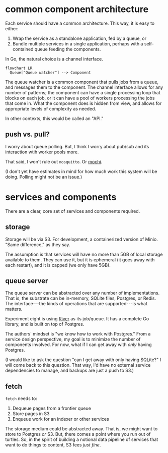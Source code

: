 
# common component architecture

Each service should have a common architecture. This way, it is easy to either:

1. Wrap the service as a standalone application, fed by a queue, or 
2. Bundle multiple services in a single application, perhaps with a self-contained queue feeding the components.

In Go, the natural choice is a channel interface.

```mermaid
flowchart LR
  Queue["Queue watcher"] --> Component
```

The queue watcher is a common component that pulls jobs from a queue, and messages them to the component. The channel interface allows for any number of patterns; the component can have a single processing loop that blocks on each job, or it can have a pool of workers processing the jobs that come in. What the component does is hidden from view, and allows for appropriate levels of complexity as needed.

In other contexts, this would be called an "API."

## push vs. pull?

I worry about queue polling. But, I think I worry about pub/sub and its interaction wtih worker pools more. 

That said, I won't rule out `mosquitto`. Or [mochi](https://github.com/mochi-mqtt/server).

(I don't yet have estimates in mind for how much work this system will be doing. Polling might not be an issue.)

# services and components

There are a clear, core set of services and components required.

## storage

Storage will be via S3. For development, a containerized version of Minio. "Same difference," as they say.

The assumption is that services will have no more than 5GB of local storage available to them. They can use it, but it is ephemeral (it goes away with each restart), and it is capped (we only have 5GB).

## queue server

The queue server can be abstracted over any number of implementations. That is, the substrate can be in-memory, SQLite files, Postgres, or Redis. The interface---the kinds of operations that are supported---is what matters.

Experiment eight is using [River](https://riverqueue.com/) as its job/queue. It has a complete Go library, and is built on top of Postgres.

The authors' mindset is "we know how to work with Postgres." From a service design perspective, my goal is to minimize the number of components involved. For now, what if I can get away with *only* having Postgres.

(I would like to ask the question "can I get away with only having SQLite?" I will come back to this question. That way, I'd have no external service dependencies to manage, and backups are just a push to S3.)

## fetch

`fetch` needs to:

1. Dequeue pages from a frontier queue
2. Store pages in S3
3. Enqueue work for an indexer or other services

The storage medium could be abstracted away. That is, we might want to store to Postgres _or_ S3. But, there comes a point where you run out of turtles. So, in the spirit of building a notional data pipeline of services that want to do things to content, S3 fees _just fine_.
